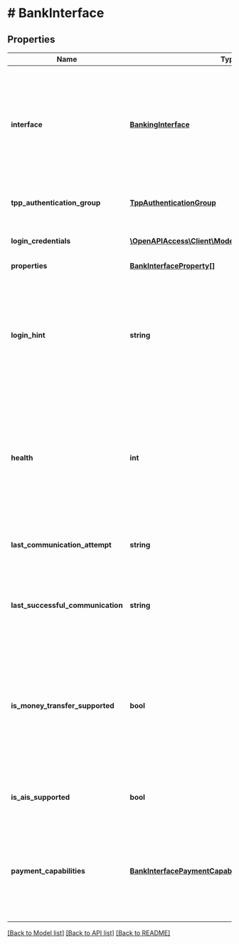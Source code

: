# # BankInterface

## Properties

Name | Type | Description | Notes
------------ | ------------- | ------------- | -------------
**interface** | [**BankingInterface**](BankingInterface.md) | &lt;strong&gt;Type:&lt;/strong&gt; BankingInterface&lt;br/&gt; Bank interface. Possible values:&lt;br&gt;&lt;br&gt;&amp;bull; &lt;code&gt;WEB_SCRAPER&lt;/code&gt; - means that finAPI will parse data from the bank&#39;s online banking website.&lt;br&gt;&amp;bull; &lt;code&gt;FINTS_SERVER&lt;/code&gt; - means that finAPI will download data via the bank&#39;s FinTS server.&lt;br&gt;&amp;bull; &lt;code&gt;XS2A&lt;/code&gt; - means that finAPI will download data via the bank&#39;s XS2A interface.&lt;br&gt; |
**tpp_authentication_group** | [**TppAuthenticationGroup**](TppAuthenticationGroup.md) | &lt;strong&gt;Type:&lt;/strong&gt; TppAuthenticationGroup&lt;br/&gt; TPP Authentication Group which the bank interface is connected to |
**login_credentials** | [**\OpenAPIAccess\Client\Model\BankInterfaceLoginField[]**](BankInterfaceLoginField.md) | &lt;strong&gt;Type:&lt;/strong&gt; BankInterfaceLoginField&lt;br/&gt; Login fields for this interface (in the order that we suggest to show them to the user) |
**properties** | [**BankInterfaceProperty[]**](BankInterfaceProperty.md) |  |
**login_hint** | **string** | Login hint. Contains a German message for the user that explains what kind of credentials are expected.&lt;br/&gt;&lt;br/&gt;Please note that it is essential to always show the login hint to the user if there is one, as the credentials that finAPI requires for the bank might be different to the credentials that the user knows from his online banking.&lt;br/&gt;&lt;br/&gt;Also note that the contents of this field should always be interpreted as HTML, as the text might contain HTML tags for highlighted words, paragraphs, etc. |
**health** | **int** | The health status of this interface. This is a value between 0 and 100, depicting the percentage of successful communication attempts with the bank via this interface during the latest couple of bank connection imports or updates (across the entire finAPI system). Note that &#39;successful&#39; means that there was no technical error trying to establish a communication with the bank. Non-technical errors (like incorrect credentials) are regarded successful communication attempts. |
**last_communication_attempt** | **string** | Time of the last communication attempt with this interface during an import, update or connect interface (across the entire finAPI system). The value is returned in the format &#39;YYYY-MM-DD HH:MM:SS.SSS&#39; (german time). |
**last_successful_communication** | **string** | Time of the last successful communication with this interface during an import, update or connect interface (across the entire finAPI system). The value is returned in the format &#39;YYYY-MM-DD HH:MM:SS.SSS&#39; (german time). |
**is_money_transfer_supported** | **bool** | Whether this interface has the general capability to do money transfers.&lt;br/&gt;&lt;br/&gt;Note: It still depends on the specifics of an account whether the account supports money transfer. In general, you should prefer the field AccountInterface.capabilities to determine what is possible for a specific account. This field here is meant to be used mainly for when you want to do standalone money transfers (finAPI Payment product), i.e. when you do not plan to import an account and thus will not have the information about the account&#39;s capabilities. |
**is_ais_supported** | **bool** | Whether this interface has the general capability to perform Account Information Services (AIS), i.e. if this interface can be used to download accounts, balances and transactions. |
**payment_capabilities** | [**BankInterfacePaymentCapabilities**](BankInterfacePaymentCapabilities.md) | &lt;strong&gt;Type:&lt;/strong&gt; BankInterfacePaymentCapabilities&lt;br/&gt; The general payment capabilities of this interface. If a capability is &#39;true&#39;, it means that the option is supported, as long as the involved account also supports it (see AccountInterface.capabilities and AccountInterface.paymentCapabilities). If a capability is &#39;false&#39;, the option is not supported for any account. |

[[Back to Model list]](../../README.md#models) [[Back to API list]](../../README.md#endpoints) [[Back to README]](../../README.md)
